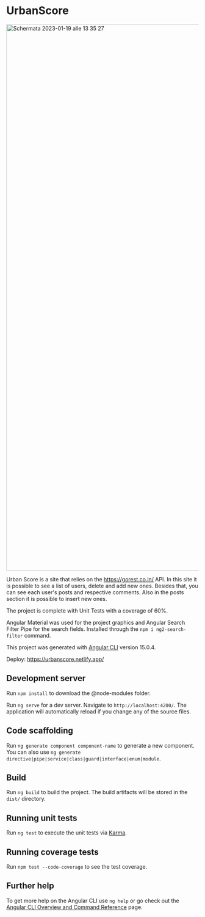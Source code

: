 # UrbanScore

<img width="1430" alt="Schermata 2023-01-19 alle 13 35 27" src="https://user-images.githubusercontent.com/91114037/213456440-b2b54df4-9f9c-4e2d-92a7-98572bf2c8ba.png">

Urban Score is a site that relies on the https://gorest.co.in/ API. In this site it is possible to see a list of users, delete and add new ones.
Besides that, you can see each user's posts and respective comments. Also in the posts section it is possible to insert new ones.

The project is complete with Unit Tests with a coverage of 60%.

Angular Material was used for the project graphics and Angular Search Filter Pipe for the search fields. Installed through the `npm i ng2-search-filter` command.

This project was generated with [Angular CLI](https://github.com/angular/angular-cli) version 15.0.4.

Deploy: https://urbanscore.netlify.app/

## Development server

Run `npm install` to download the @node-modules folder.

Run `ng serve` for a dev server. Navigate to `http://localhost:4200/`. The application will automatically reload if you change any of the source files.

## Code scaffolding

Run `ng generate component component-name` to generate a new component. You can also use `ng generate directive|pipe|service|class|guard|interface|enum|module`.

## Build

Run `ng build` to build the project. The build artifacts will be stored in the `dist/` directory.

## Running unit tests

Run `ng test` to execute the unit tests via [Karma](https://karma-runner.github.io).

## Running coverage tests

Run `npm test --code-coverage` to see the test coverage.

## Further help

To get more help on the Angular CLI use `ng help` or go check out the [Angular CLI Overview and Command Reference](https://angular.io/cli) page.
